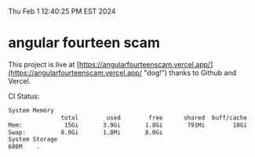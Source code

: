 Thu Feb  1 12:40:25 PM EST 2024

# angular fourteen scam


This project is live at [https://angularfourteenscam.vercel.app/](https://angularfourteenscam.vercel.app/ "dog!") thanks to Github and Vercel.

CI Status: 

```bash
System Memory
               total        used        free      shared  buff/cache   available
Mem:            15Gi       3.9Gi       1.8Gi       791Mi        10Gi        11Gi
Swap:          8.0Gi       1.8Mi       8.0Gi
System Storage
686M	.
